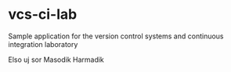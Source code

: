 # vcs-ci-lab
Sample application for the version control systems and continuous integration laboratory

Elso uj sor
Masodik
Harmadik
